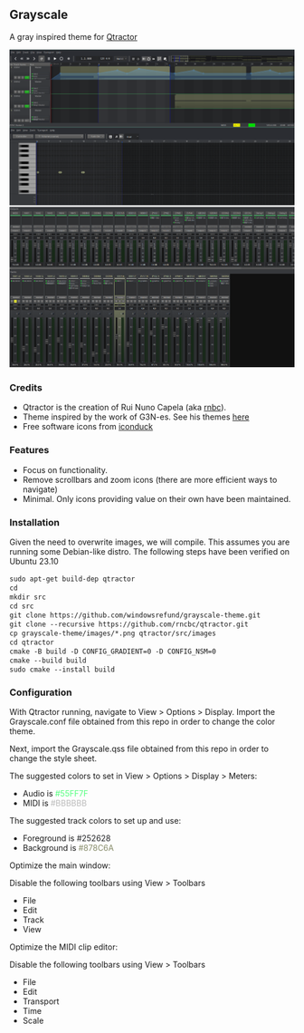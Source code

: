 ## Grayscale

A gray inspired theme for [Qtractor](https://www.qtractor.org)

![sequencer](seq.png)
![mixer](mix.png)

### Credits

- Qtractor is the creation of Rui Nuno Capela (aka [rnbc](https://www.rncbc.org)).
- Theme inspired by the work of G3N-es. See his themes [here](https://sourceforge.net/projects/visualthemes-qtractor/)
- Free software icons from [iconduck](https://iconduck.com/sets/lightning-design-icons/styles/monotone)

### Features

- Focus on functionality.
- Remove scrollbars and zoom icons (there are more efficient ways to navigate)
- Minimal. Only icons providing value on their own have been maintained.

### Installation

Given the need to overwrite images, we will compile. This assumes you are running some Debian-like distro. The following steps have been verified on Ubuntu 23.10

```
sudo apt-get build-dep qtractor
cd
mkdir src
cd src
git clone https://github.com/windowsrefund/grayscale-theme.git
git clone --recursive https://github.com/rncbc/qtractor.git
cp grayscale-theme/images/*.png qtractor/src/images
cd qtractor
cmake -B build -D CONFIG_GRADIENT=0 -D CONFIG_NSM=0
cmake --build build
sudo cmake --install build
```

### Configuration

With Qtractor running, navigate to View > Options > Display. Import the Grayscale.conf file obtained from this repo in order to change the color theme.

Next, import the Grayscale.qss file obtained from this repo in order to change the style sheet.

The suggested colors to set in View > Options > Display > Meters:

- Audio is <span style='color: #55ff7f;'>#55FF7F</span>
- MIDI is <span style='color: #bbbbbb;'>#BBBBBB</span>

The suggested track colors to set up and use:

- Foreground is <span style='color: #252628;'>#252628</span>
- Background is <span style='color: #878c6a;'>#878C6A</span>

Optimize the main window:

Disable the following toolbars using View > Toolbars

- File
- Edit
- Track
- View

Optimize the MIDI clip editor:

Disable the following toolbars using View > Toolbars

- File
- Edit
- Transport
- Time
- Scale
